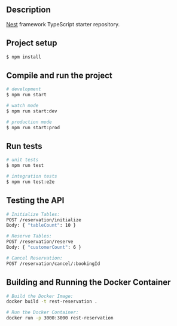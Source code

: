 ## Description

[Nest](https://github.com/nestjs/nest) framework TypeScript starter repository.

## Project setup

```bash
$ npm install
```

## Compile and run the project

```bash
# development
$ npm run start

# watch mode
$ npm run start:dev

# production mode
$ npm run start:prod
```

## Run tests

```bash
# unit tests
$ npm run test

# integration tests
$ npm run test:e2e
```

## Testing the API

```bash
# Initialize Tables:
POST /reservation/initialize
Body: { "tableCount": 10 }

# Reserve Tables:
POST /reservation/reserve
Body: { "customerCount": 6 }

# Cancel Reservation:
POST /reservation/cancel/:bookingId
```

## Building and Running the Docker Container

```bash
# Build the Docker Image:
docker build -t rest-reservation .

# Run the Docker Container:
docker run -p 3000:3000 rest-reservation
```